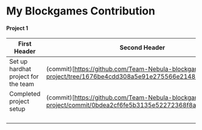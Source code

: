 # My Blockgames Contribution

#### Project 1

| First Header | Second Header |
| --- | --- |
| Set up hardhat project for the team | (commit)[https://github.com/Team-Nebula-blockgames/base-project/tree/1676be4cdd308a5e91e275566e21489787a53cf8] |
| Completed project setup | (commit)[https://github.com/Team-Nebula-blockgames/base-project/commit/0bdea2cf6fe5b3135e52272368f8af69bb9e1d2d] |
|  |  |
|  |  |
|  |  |
|  |  |

